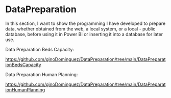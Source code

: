 # DataPreparation
In this section, I want to show the programming I have developed to prepare data, whether obtained from the web, a local system, or a local - public database, before using it in Power BI or inserting it into a database for later use.


Data Preparation Beds Capacity:

https://github.com/ginoDominguez/DataPreparation/tree/main/DataPreparationBedsCapacity


Data Preparation Human Planning:

https://github.com/ginoDominguez/DataPreparation/tree/main/DataPreparationHumanPlanning

